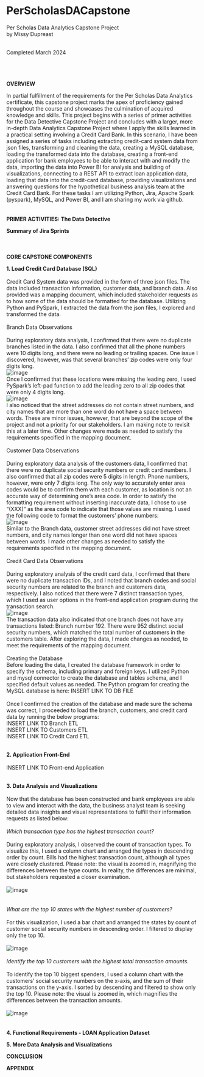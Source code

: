 # PerScholasDACapstone
Per Scholas Data Analytics Capstone Project <br>
by Missy Dupreast

<br>
Completed March 2024
<br>
<br>
<br>
<br>

**OVERVIEW**<br>

In partial fulfillment of the requirements for the Per Scholas Data Analytics certificate, this capstone project marks the apex of proficiency gained throughout the course and showcases the culmination of acquired knowledge and skills. This project begins with a series of primer activities for the Data Detective Capstone Project and concludes with a larger, more in-depth Data Analytics Capstone Project where I apply the skills learned in a practical setting involving a Credit Card Bank. In this scenario, I have been assigned a series of tasks including extracting credit-card system data from json files, transforming and cleaning the data, creating a MySQL database, loading the transformed data into the database, creating a front-end application for bank employees to be able to interact with and modify the data, importing the data into Power BI for analysis and building of visualizations, connecting to a REST API to extract loan application data, loading that data into the credit-card database, providing visualizations and answering questions for the hypothetical business analysis team at the Credit Card Bank. For these tasks I am utilizing Python, Jira, Apache Spark (pyspark), MySQL, and Power BI, and I am sharing my work via github. 
<br>
<br>
<br>
**PRIMER ACTIVITIES: The Data Detective**<br>

**Summary of Jira Sprints**<br>
<br>
<br>
<br>
**CORE CAPSTONE COMPONENTS** <br>

**1. Load Credit Card Database (SQL)** <br>
<br>
Credit Card System data was provided in the form of three json files. The data included transaction information, customer data, and branch data. Also provided was a mapping document, which included stakeholder requests as to how some of the data should be formatted for the database. Utilizing Python and PySpark, I extracted the data from the json files, I explored and transformed the data.<br>
<br>
Branch Data Observations <br>
<br>
During exploratory data analysis, I confirmed that there were no duplicate branches listed in the data. I also confirmed that all the phone numbers were 10 digits long, and there were no leading or trailing spaces. One issue I discovered, however, was that several branches’ zip codes were only four digits long. <br>
![image](https://github.com/missydupreast/PerScholasDACapstone/assets/98125097/06b6b1ab-c0c2-46ef-8c40-eae431e4dca1)  <br>
Once I confirmed that these locations were missing the leading zero, I used PySpark’s left-pad function to add the leading zero to all zip codes that were only 4 digits long. <br>
![image](https://github.com/missydupreast/PerScholasDACapstone/assets/98125097/c94b301a-1882-47d2-b585-64764d83d2b1) <br>
I also noticed that the street addresses do not contain street numbers, and city names that are more than one word do not have a space between words. These are minor issues, however, that are beyond the scope of the project and not a priority for our stakeholders. I am making note to revisit this at a later time. Other changes were made as needed to satisfy the requirements specified in the mapping document.   <br>
<br>
Customer Data Observations <br>
<br>
During exploratory data analysis of the customers data, I confirmed that there were no duplicate social security numbers or credit card numbers. I also confirmed that all zip codes were 5 digits in length. Phone numbers, however, were only 7 digits long. The only way to accurately enter area codes would be to confirm them with each customer, as location is not an accurate way of determining one’s area code. In order to satisfy the formatting requirement without inserting inaccurate data, I chose to use “(XXX)” as the area code to indicate that those values are missing. I used the following code to format the customers’ phone numbers: <br>
![image](https://github.com/missydupreast/PerScholasDACapstone/assets/98125097/35a3a7a1-210e-447e-b913-4f5c89136b4a) <br>
Similar to the Branch data, customer street addresses did not have street numbers, and city names longer than one word did not have spaces between words. I made other changes as needed to satisfy the requirements specified in the mapping document. <br>
<br>
Credit Card Data Observations <br>
<br>
During exploratory analysis of the credit card data, I confirmed that there were no duplicate transaction IDs, and I noted that branch codes and social security numbers are related to the branch and customers data, respectively. I also noticed that there were 7 distinct transaction types, which I used as user options in the front-end application program during the transaction search. <br>
![image](https://github.com/missydupreast/PerScholasDACapstone/assets/98125097/a9612c07-368d-48b1-bb57-afe6c7115908) <br>
The transaction data also indicated that one branch does not have any transactions listed: Branch number 192. There were 952 distinct social security numbers, which matched the total number of customers in the customers table. After exploring the data, I made changes as needed, to meet the requirements of the mapping document. <br>
<br>
Creating the Database
<br>
Before loading the data, I created the database framework in order to specify the schema, including primary and foreign keys. I utilized Python and mysql connector to create the database and tables schema, and I specified default values as needed. The Python program for creating the MySQL database is here:
INSERT LINK TO DB FILE <br>
<br>
Once I confirmed the creation of the database and made sure the schema was correct, I proceeded to load the branch, customers, and credit card data by running the below programs: <br>
INSERT LINK TO Branch ETL <br>
INSERT LINK TO Customers ETL <br>
INSERT LINK TO Credit Card ETL <br>
<br>

**2. Application Front-End**<br>
<br>
INSERT LINK TO Front-end Application <br>
<br>

**3. Data Analysis and Visualizations** <br>
<br>
Now that the database has been constructed and bank employees are able to view and interact with the data, the business analyst team is seeking detailed data insights and visual representations to fulfill their information requests as listed below: <br>
<br>
*Which transaction type has the highest transaction count?* <br>
<br>
During exploratory analysis, I observed the count of transaction types. To visualize this, I used a column chart and arranged the types in descending order by count. Bills had the highest transaction count, although all types were closely clustered. Please note: the visual is zoomed in, magnifying the differences between the type counts. In reality, the differences are minimal, but stakeholders requested a closer examination.<br>
<br>
![image](https://github.com/missydupreast/PerScholasDACapstone/assets/98125097/d94d8c1f-016e-41d3-86a2-27c0d61017eb) <br>
<br>
<br>
*What are the top 10 states with the highest number of customers?* <br>
<br>
For this visualization, I used a bar chart and arranged the states by count of customer social security numbers in descending order. I filtered to display only the top 10. <br>
<br>
![image](https://github.com/missydupreast/PerScholasDACapstone/assets/98125097/63cec576-8a76-42a4-a7a4-d53fcf7c95d2)
<br>
<br>
*Identify the top 10 customers with the highest total transaction amounts.* <br>
<br>
To identify the top 10 biggest spenders, I used a column chart with the customers’ social security numbers on the x-axis, and the sum of their transactions on the y-axis. I sorted by descending and filtered to show only the top 10. Please note: the visual is zoomed in, which magnifies the differences between the transaction amounts. <br>
<br>
![image](https://github.com/missydupreast/PerScholasDACapstone/assets/98125097/a8fa4923-0395-40f8-bbe9-2f95bed3c9bf) <br>
<br>
<br>
**4. Functional Requirements - LOAN Application Dataset**<br>


**5. More Data Analysis and Visualizations** <br>

**CONCLUSION**<br>

**APPENDIX**<br>

